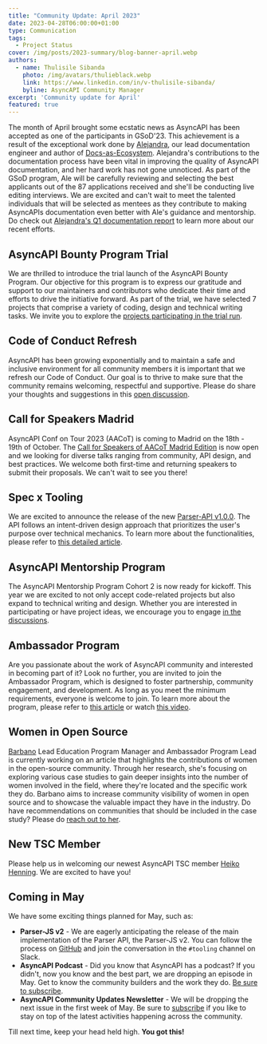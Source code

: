 ```yaml
---
title: "Community Update: April 2023"
date: 2023-04-28T06:00:00+01:00
type: Communication
tags:
  - Project Status
cover: /img/posts/2023-summary/blog-banner-april.webp
authors:
  - name: Thulisile Sibanda
    photo: /img/avatars/thulieblack.webp
    link: https://www.linkedin.com/in/v-thulisile-sibanda/
    byline: AsyncAPI Community Manager
excerpt: 'Community update for April'
featured: true
---
```


The month of April brought some ecstatic news as AsyncAPI has been accepted as one of the participants in GSoD'23. This achievement is a result of the exceptional work done by [Alejandra](https://www.linkedin.com/in/alejandra-quetzalli/), our lead documentation engineer and author of [Docs-as-Ecosystem](https://docsasecosystem.com/). Alejandra's contributions to the documentation process have been vital in improving the quality of AsyncAPI documentation, and her hard work has not gone unnoticed. As part of the GSoD program, Ale will be carefully reviewing and selecting the best applicants out of the 87 applications received and she'll be conducting live editing interviews. We are excited and can't wait to meet the talented individuals that will be selected as mentees as they contribute to making AsyncAPIs documentation even better with Ale's guidance and mentorship. Do check out [Alejandra's Q1 documentation report](https://www.asyncapi.com/blog/2023-Q1-docs-report) to learn more about our recent efforts.

## AsyncAPI Bounty Program Trial
We are thrilled to introduce the trial launch of the AsyncAPI Bounty Program. Our objective for this program is to express our gratitude and support to our maintainers and contributors who dedicate their time and efforts to drive the initiative forward. As part of the trial, we have selected 7 projects that comprise a variety of coding, design and technical writing tasks. We invite you to explore the [projects participating in the trial run](https://github.com/issues?q=is%3Aopen+org%3Aasyncapi+label%3A%22bounty%22).

## Code of Conduct Refresh
AsyncAPI has been growing exponentially and to maintain a safe and inclusive environment for all community members it is important that we refresh our Code of Conduct. Our goal is to thrive to make sure that the community remains welcoming, respectful and supportive. Please do share your thoughts and suggestions in this [open discussion](https://github.com/orgs/asyncapi/discussions/682).

## Call for Speakers Madrid 
AsyncAPI Conf on Tour 2023 (AACoT) is coming to Madrid on the 18th - 19th of October. The [Call for Speakers of AACoT Madrid Edition](https://sessionize.com/aacot-madrid/) is now open and we looking for diverse talks ranging from community, API design, and best practices. We welcome both first-time and returning speakers to submit their proposals. We can't wait to see you there!

## Spec x Tooling
We are excited to announce the release of the new [Parser-API v1.0.0](https://github.com/asyncapi/parser-api). The API follows an intent-driven design approach that prioritizes the user's purpose over technical mechanics. To learn more about the functionalities, please refer to [this detailed article](https://www.asyncapi.com/blog/intent-driven-api).

## AsyncAPI Mentorship Program
The AsyncAPI Mentorship Program Cohort 2 is now ready for kickoff. This year we are excited to not only accept code-related projects but also expand to technical writing and design. Whether you are interested in participating or have project ideas, we encourage you to engage [in the discussions](https://github.com/orgs/asyncapi/discussions/689).

## Ambassador Program
Are you passionate about the work of AsyncAPI community and interested in becoming part of it? Look no further, you are invited to join the Ambassador Program, which is designed to foster partnership,  community engagement, and development. As long as you meet the minimum requirements, everyone is welcome to join. To learn more about the program, please refer to [this article](https://www.asyncapi.com/blog/asyncapi-ambassador-program) or watch [this video](https://youtu.be/3rg_7hIb9PQ).

## Women in Open Source
[Barbano](https://www.linkedin.com/in/barbano-gonzalez-moreno) Lead Education Program Manager and Ambassador Program Lead is currently working on an article that highlights the contributions of women in the open-source community. Through her research, she's focusing on exploring various case studies to gain deeper insights into the number of women involved in the field, where they're located and the specific work they do. Barbano aims to increase community visibility of women in open source and to showcase the valuable impact they have in the industry. Do have recommendations on communities that should be included in the case study? Please do [reach out to her](https://www.linkedin.com/in/barbano-gonzalez-moreno).

## New TSC Member
Please help us in welcoming our newest AsyncAPI TSC member [Heiko Henning](https://www.github.com/GreenRover). We are excited to have you!

## Coming in May
We have some exciting things planned for May, such as:

- **Parser-JS v2** - We are eagerly anticipating the release of the main implementation of the Parser API, the Parser-JS v2. You can follow the process on [GitHub](https://github.com/asyncapi/parser-js/issues/585) and join the conversation in the `#tooling` channel on Slack.
- **AsyncAPI Podcast** - Did you know that AsyncAPI has a podcast? If you didn't, now you know and the best part, we are dropping an episode in May. Get to know the community builders and the work they do. [Be sure to subscribe](https://open.spotify.com/show/73BrcNwJ5ZI9ygR8nfElZi).
- **AsyncAPI Community Updates Newsletter** - We will be dropping the next issue in the first week of May. Be sure to [subscribe](https://www.asyncapi.com/newsletter) if you like to stay on top of the latest activities happening across the community.

Till next time, keep your head held high. **You got this!**
